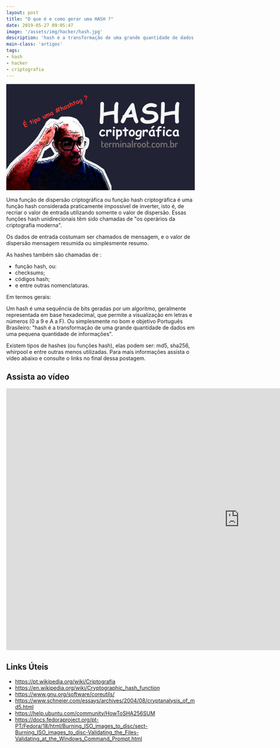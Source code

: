 ```yaml
---
layout: post
title: "O que é e como gerar uma HASH ?"
date: 2019-05-27 09:05:47
image: '/assets/img/hacker/hash.jpg'
description: 'hash é a transformação de uma grande quantidade de dados em uma pequena quantidade de informações.'
main-class: 'artigos'
tags:
- hash
- hacker
- criptografia
---
```


![O que é e como gerar uma HASH ?](/assets/img/hacker/hash.jpg)

Uma função de dispersão criptográfica ou função hash criptográfica é uma função hash considerada praticamente impossível de inverter, isto é, de recriar o valor de entrada utilizando somente o valor de dispersão. Essas funções hash unidirecionais têm sido chamadas de "os operários da criptografia moderna".

Os dados de entrada costumam ser chamados de mensagem, e o valor de dispersão mensagem resumida ou simplesmente resumo.

As hashes também são chamadas de :
- função hash, ou: 
- checksums; 
- códigos hash; 
- e entre outras nomenclaturas.

Em termos gerais: 

Um hash é uma sequência de bits geradas por um algoritmo, geralmente representada em base hexadecimal, que permite a visualização em letras e números (0 a 9 e A a F). Ou simplesmente no bom e objetivo Português Brasileiro: "hash é a transformação de uma grande quantidade de dados em uma pequena quantidade de informações".

Existem tipos de hashes (ou funções hash), elas podem ser: md5, sha256, whirpool e entre outras menos utilizadas. Para mais informações assista o vídeo abaixo e consulte o links no final dessa postagem.

## Assista ao vídeo

<iframe width="1246" height="701" src="https://www.youtube.com/embed/Rwyf04a1tAc" frameborder="0" allow="accelerometer; autoplay; encrypted-media; gyroscope; picture-in-picture" allowfullscreen></iframe>

## Links Úteis

+ <https://pt.wikipedia.org/wiki/Criptografia>
+ <https://en.wikipedia.org/wiki/Cryptographic_hash_function>
+ <https://www.gnu.org/software/coreutils/>
+ <https://www.schneier.com/essays/archives/2004/08/cryptanalysis_of_md5.html>
+ <https://help.ubuntu.com/community/HowToSHA256SUM>
+ <https://docs.fedoraproject.org/pt-PT/Fedora/18/html/Burning_ISO_images_to_disc/sect-Burning_ISO_images_to_disc-Validating_the_Files-Validating_at_the_Windows_Command_Prompt.html>
